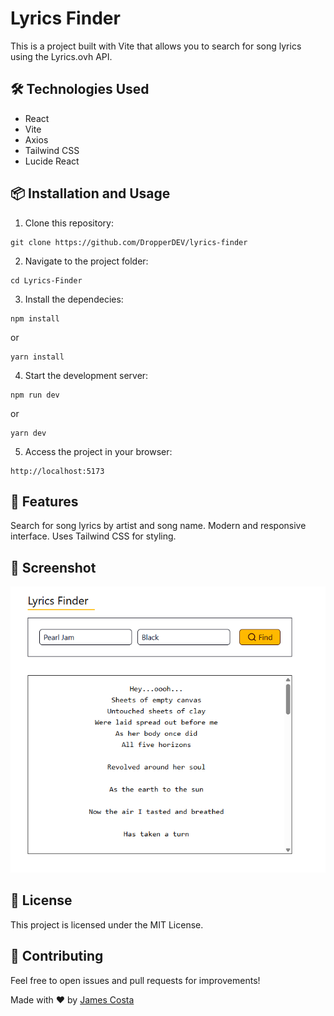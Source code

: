 # Lyrics Finder

This is a project built with Vite that allows you to search for song lyrics using the Lyrics.ovh API.

## 🛠 Technologies Used

- React
- Vite
- Axios
- Tailwind CSS
- Lucide React

## 📦 Installation and Usage

1. Clone this repository:

```
git clone https://github.com/DropperDEV/lyrics-finder
```

2. Navigate to the project folder:

```
cd Lyrics-Finder
```

3. Install the dependecies:

```
npm install
```

or

```
yarn install
```

4. Start the development server:

```
npm run dev
```

or

```
yarn dev
```

5. Access the project in your browser:

```
http://localhost:5173
```

## 🚀 Features

Search for song lyrics by artist and song name.
Modern and responsive interface.
Uses Tailwind CSS for styling.

## 📸 Screenshot

![Lyrics on Display](src/assets/readme.png)

## 📜 License

This project is licensed under the MIT License.

## 🙌 Contributing

Feel free to open issues and pull requests for improvements!

Made with ❤️ by [James Costa](https://github.com/DropperDEV)
